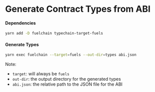 # Generate Contract Types from ABI

#### Dependencies

```sh
yarn add -D fuelchain typechain-target-fuels
```

#### Generate Types

```sh
yarn exec fuelchain --target=fuels --out-dir=types abi.json
```

Note:

- `target`: will always be `fuels`
- `out-dir`: the output directory for the generated types
- `abi.json`: the relative path to the JSON file for the ABI
